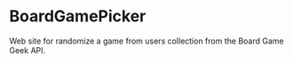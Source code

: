 # BoardGamePicker

Web site for randomize a game from users collection from the Board Game Geek API. 

